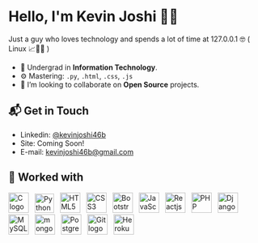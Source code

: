 <link href="https://languages.abranhe.com/logos.css" rel="stylesheet">

# Hello, I'm Kevin Joshi 👋🏻️

Just a guy who loves technology and spends a lot of time at 127.0.0.1 🤓 ( Linux 📈️✊🏻️ )

- 🔭 Undergrad in **Information Technology**.
- ⚙️ Mastering: `.py`, `.html`, `.css`, `.js`
- 🤝️ I’m looking to collaborate on **Open Source** projects.

<h2> 📬 Get in Touch </h2>

- Linkedin: [@kevinjoshi46b](https://linkedin.com/in/kevinjoshi46b)
- Site: Coming Soon!
- E-mail: kevinjoshi46b@gmail.com

<h2> 🔧 Worked with</h2>
<div style="display:inline-block;">
  <image title="C" alt="C logo" src="./assets/c.png" height="40px" style="padding-right:8px;"></image>
  <image title="Python" alt="Python logo" src="./assets/python.png" height="38px" style="padding-right:8px;"></image>
  <image title="HTML5" alt="HTML5 logo" src="./assets/html5.png" height="40px" style="padding-right:8px;"></image>
  <image title="CSS3" alt="CSS3 logo" src="./assets/css3.png" height="40px" style="padding-right:8px;"></image>
  <image title="Bootstrap" alt="Bootstrap logo" src="./assets/bootstrap.png" height="40px" style="padding-right:8px;"></image>
  <image title="JavaScript" alt="JavaScript logo" src="./assets/js.png" height="40px" style="padding-right:8px;"></image>
  <image title="Reactjs" alt="Reactjs logo" src="./assets/react.png" height="40px" style="padding-right:8px;"></image>
  <image title="PHP" alt="PHP logo" src="./assets/php.svg" height="40px" style="padding-right:8px;"></image>
  <image title="Django" alt="Django logo" src="./assets/django.png" height="40px" style="padding-right:8px;"></image>
  <image title="MySQL" alt="MySQL logo" src="./assets/mysql.png" height="40px" style="padding-right:8px;"></image>
  <image title="mongoDB" alt="mongoDB logo" src="./assets/mongodb.png" height="40px" style="padding-right:8px;"></image>
  <image title="PostgreSQL" alt="PostgreSQL logo" src="./assets/postgres.png" height="40px" style="padding-right:8px;"></image>
  <image title="Git" alt="Git logo" src="./assets/git.png" height="40px" style="padding-right:8px;"></image>
  <image title="Heroku" alt="Heroku logo" src="./assets/heroku.png" height="40px" style="padding-right:8px;"></image>
</div>
